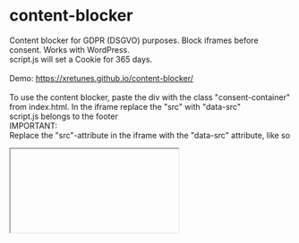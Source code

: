 # content-blocker
Content blocker for GDPR (DSGVO) purposes. Block iframes before consent. Works with WordPress.\
script.js will set a Cookie for 365 days.\
\
Demo: https://xretunes.github.io/content-blocker/ \
\
To use the content blocker, paste the div with the class "consent-container" from index.html. In the iframe replace the "src" with "data-src"\
script.js belongs to the footer
\
IMPORTANT: \
Replace the "src"-attribute in the iframe with the "data-src" attribute, like so
<iframe data-src="ht<span>tp://</span>example.com/"></iframe>
